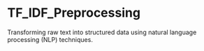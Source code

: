 # TF_IDF_Preprocessing
Transforming raw text into structured data using natural language processing (NLP) techniques.
